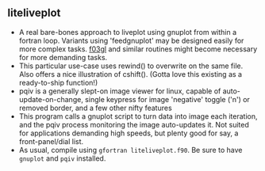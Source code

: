 liteliveplot
------------

  * A real bare-bones approach to liveplot using gnuplot from within a fortran loop. Variants using 'feedgnuplot' may be designed easily for more complex tasks. [f03gl](https://www-stone.ch.cam.ac.uk/pub/f03gl/index.xhtml) and similar routines might become necessary for more demanding tasks.
  * This particular use-case uses rewind() to overwrite on the same file. Also offers a nice illustration of cshift(). (Gotta love this existing as a ready-to-ship function!)
  * pqiv is a generally slept-on image viewer for linux, capable of auto-update-on-change, single keypress for image 'negative' toggle ('n') or removed border, and a few other nifty features
  * This program calls a gnuplot script to turn data into image each iteration, and the pqiv process monitoring the image auto-updates it. Not suited for applications demanding high speeds, but plenty good for say, a front-panel/dial list.
  * As usual, compile using ```gfortran liteliveplot.f90```. Be sure to have ```gnuplot``` and ```pqiv``` installed. 
